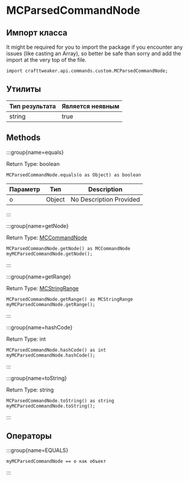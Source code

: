 # MCParsedCommandNode

## Импорт класса

It might be required for you to import the package if you encounter any issues (like casting an Array), so better be safe than sorry and add the import at the very top of the file.
```zenscript
import crafttweaker.api.commands.custom.MCParsedCommandNode;
```


## Утилиты

| Тип результата | Является неявным |
| -------------- | ---------------- |
| string         | true             |

## Methods

:::group{name=equals}

Return Type: boolean

```zenscript
MCParsedCommandNode.equals(o as Object) as boolean
```

| Параметр | Тип    | Description             |
| -------- | ------ | ----------------------- |
| o        | Object | No Description Provided |


:::

:::group{name=getNode}

Return Type: [MCCommandNode](/vanilla/api/commands/custom/MCCommandNode)

```zenscript
MCParsedCommandNode.getNode() as MCCommandNode
myMCParsedCommandNode.getNode();
```

:::

:::group{name=getRange}

Return Type: [MCStringRange](/vanilla/api/commands/custom/MCStringRange)

```zenscript
MCParsedCommandNode.getRange() as MCStringRange
myMCParsedCommandNode.getRange();
```

:::

:::group{name=hashCode}

Return Type: int

```zenscript
MCParsedCommandNode.hashCode() as int
myMCParsedCommandNode.hashCode();
```

:::

:::group{name=toString}

Return Type: string

```zenscript
MCParsedCommandNode.toString() as string
myMCParsedCommandNode.toString();
```

:::


## Операторы

:::group{name=EQUALS}

```zenscript
myMCParsedCommandNode == o как объект
```

:::


